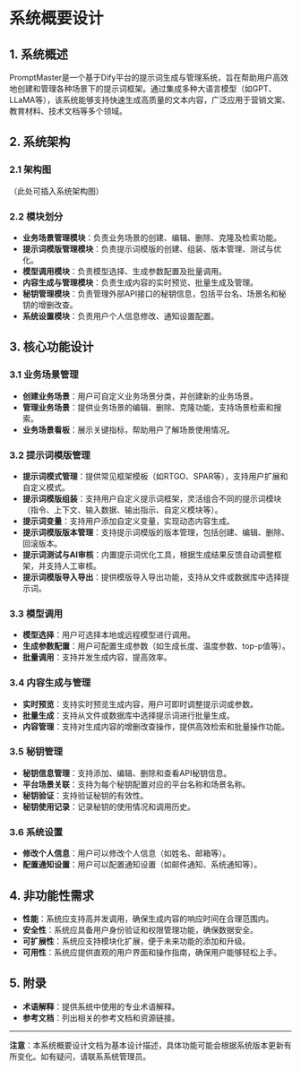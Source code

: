# 系统概要设计

## 1. 系统概述
PromptMaster是一个基于Dify平台的提示词生成与管理系统，旨在帮助用户高效地创建和管理各种场景下的提示词框架。通过集成多种大语言模型（如GPT、LLaMA等），该系统能够支持快速生成高质量的文本内容，广泛应用于营销文案、教育材料、技术文档等多个领域。

## 2. 系统架构
### 2.1 架构图
（此处可插入系统架构图）

### 2.2 模块划分
- **业务场景管理模块**：负责业务场景的创建、编辑、删除、克隆及检索功能。
- **提示词模版管理模块**：负责提示词模版的创建、组装、版本管理、测试与优化。
- **模型调用模块**：负责模型选择、生成参数配置及批量调用。
- **内容生成与管理模块**：负责生成内容的实时预览、批量生成及管理。
- **秘钥管理模块**：负责管理外部API接口的秘钥信息，包括平台名、场景名和秘钥的增删改查。
- **系统设置模块**：负责用户个人信息修改、通知设置配置。

## 3. 核心功能设计
### 3.1 业务场景管理
- **创建业务场景**：用户可自定义业务场景分类，并创建新的业务场景。
- **管理业务场景**：提供业务场景的编辑、删除、克隆功能，支持场景检索和搜索。
- **业务场景看板**：展示关键指标，帮助用户了解场景使用情况。

### 3.2 提示词模版管理
- **提示词模式管理**：提供常见框架模板（如RTGO、SPAR等），支持用户扩展和自定义模式。
- **提示词模版组装**：支持用户自定义提示词框架，灵活组合不同的提示词模块（指令、上下文、输入数据、输出指示、自定义模块等）。
- **提示词变量**：支持用户添加自定义变量，实现动态内容生成。
- **提示词模版版本管理**：支持提示词模版的版本管理，包括创建、编辑、删除、回滚版本。
- **提示词测试与AI审核**：内置提示词优化工具，根据生成结果反馈自动调整框架，并支持人工审核。
- **提示词模版导入导出**：提供模版导入导出功能，支持从文件或数据库中选择提示词。

### 3.3 模型调用
- **模型选择**：用户可选择本地或远程模型进行调用。
- **生成参数配置**：用户可配置生成参数（如生成长度、温度参数、top-p值等）。
- **批量调用**：支持并发生成内容，提高效率。

### 3.4 内容生成与管理
- **实时预览**：支持实时预览生成内容，用户可即时调整提示词或参数。
- **批量生成**：支持从文件或数据库中选择提示词进行批量生成。
- **内容管理**：支持对生成内容的增删改查操作，提供高效检索和批量操作功能。

### 3.5 秘钥管理
- **秘钥信息管理**：支持添加、编辑、删除和查看API秘钥信息。
- **平台场景关联**：支持为每个秘钥配置对应的平台名称和场景名称。
- **秘钥验证**：支持验证秘钥的有效性。
- **秘钥使用记录**：记录秘钥的使用情况和调用历史。

### 3.6 系统设置
- **修改个人信息**：用户可以修改个人信息（如姓名、邮箱等）。
- **配置通知设置**：用户可以配置通知设置（如邮件通知、系统通知等）。

## 4. 非功能性需求
- **性能**：系统应支持高并发调用，确保生成内容的响应时间在合理范围内。
- **安全性**：系统应具备用户身份验证和权限管理功能，确保数据安全。
- **可扩展性**：系统应支持模块化扩展，便于未来功能的添加和升级。
- **可用性**：系统应提供直观的用户界面和操作指南，确保用户能够轻松上手。

## 5. 附录
- **术语解释**：提供系统中使用的专业术语解释。
- **参考文档**：列出相关的参考文档和资源链接。

---

**注意**：本系统概要设计文档为基本设计描述，具体功能可能会根据系统版本更新有所变化。如有疑问，请联系系统管理员。